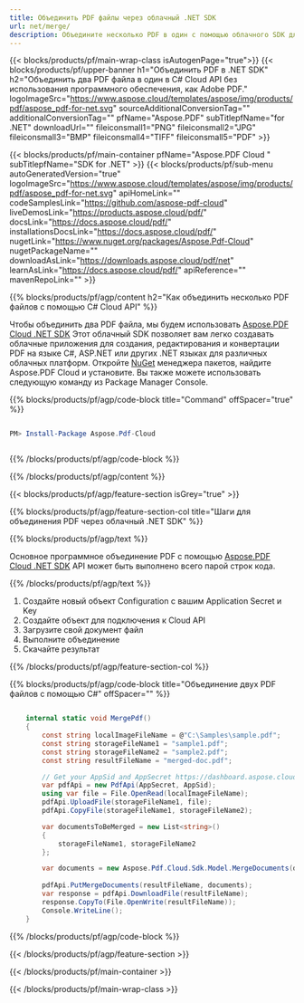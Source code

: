 ```yaml
---
title: Объединить PDF файлы через облачный .NET SDK
url: net/merge/
description: Объедините несколько PDF в один с помощью облачного SDK для .NET Aspose.PDF Cloud. Комбинируйте документы безупречно через REST API.
---
```


{{< blocks/products/pf/main-wrap-class isAutogenPage="true">}}
{{< blocks/products/pf/upper-banner h1="Объединить PDF в .NET SDK" h2="Объединить два PDF файла в один в C# Cloud API без использования программного обеспечения, как Adobe PDF." logoImageSrc="https://www.aspose.cloud/templates/aspose/img/products/pdf/aspose_pdf-for-net.svg" sourceAdditionalConversionTag="" additionalConversionTag="" pfName="Aspose.PDF" subTitlepfName="for .NET" downloadUrl="" fileiconsmall1="PNG" fileiconsmall2="JPG" fileiconsmall3="BMP" fileiconsmall4="TIFF" fileiconsmall5="PDF" >}}

{{< blocks/products/pf/main-container pfName="Aspose.PDF Cloud " subTitlepfName="SDK for .NET" >}}
{{< blocks/products/pf/sub-menu autoGeneratedVersion="true" logoImageSrc="https://www.aspose.cloud/templates/aspose/img/products/pdf/aspose_pdf-for-net.svg" apiHomeLink="" codeSamplesLink="https://github.com/aspose-pdf-cloud" liveDemosLink="https://products.aspose.cloud/pdf/" docsLink="https://docs.aspose.cloud/pdf/" installationsDocsLink="https://docs.aspose.cloud/pdf/" nugetLink="https://www.nuget.org/packages/Aspose.Pdf-Cloud" nugetPackageName="" downloadAsLink="https://downloads.aspose.cloud/pdf/net" learnAsLink="https://docs.aspose.cloud/pdf/" apiReference="" mavenRepoLink="" >}}

{{% blocks/products/pf/agp/content h2="Как объединить несколько PDF файлов с помощью C# Cloud API" %}}

Чтобы объединить два PDF файла, мы будем использовать
[Aspose.PDF Cloud .NET SDK](https://products.aspose.cloud/pdf/net/)
Этот облачный SDK позволяет вам легко создавать облачные приложения для создания, редактирования и конвертации PDF на языке C#, ASP.NET или других .NET языках для различных облачных платформ. Откройте
[NuGet](https://www.nuget.org/packages/Aspose.Pdf-Cloud)
менеджера пакетов, найдите
Aspose.PDF Cloud
и установите. Вы также можете использовать следующую команду из Package Manager Console.

{{% blocks/products/pf/agp/code-block title="Command" offSpacer="true" %}}

```powershell

PM> Install-Package Aspose.Pdf-Cloud 



```

{{% /blocks/products/pf/agp/code-block %}}

{{% /blocks/products/pf/agp/content %}}

{{< blocks/products/pf/agp/feature-section isGrey="true" >}}

{{% blocks/products/pf/agp/feature-section-col title="Шаги для объединения PDF через облачный .NET SDK" %}}

{{% blocks/products/pf/agp/text %}}

Основное программное объединение PDF с помощью
[Aspose.PDF Cloud .NET SDK](https://products.aspose.cloud/pdf/net/)
API может быть выполнено всего парой строк кода.

{{% /blocks/products/pf/agp/text %}}

1. Создайте новый объект Configuration с вашим Application Secret и Key
1. Создайте объект для подключения к Cloud API
1. Загрузите свой документ файл
1. Выполните объединение
1. Скачайте результат

{{% /blocks/products/pf/agp/feature-section-col %}}

{{% blocks/products/pf/agp/code-block title="Объединение двух PDF файлов с помощью C#" offSpacer="" %}}

```cs

    internal static void MergePdf()
    {
        const string localImageFileName = @"C:\Samples\sample.pdf";
        const string storageFileName1 = "sample1.pdf";
        const string storageFileName2 = "sample2.pdf";
        const string resultFileName = "merged-doc.pdf";

        // Get your AppSid and AppSecret https://dashboard.aspose.cloud (free registration required).
        var pdfApi = new PdfApi(AppSecret, AppSid);
        using var file = File.OpenRead(localImageFileName);
        pdfApi.UploadFile(storageFileName1, file);
        pdfApi.CopyFile(storageFileName1, storageFileName2);

        var documentsToBeMerged = new List<string>()
        {
            storageFileName1, storageFileName2
        };

        var documents = new Aspose.Pdf.Cloud.Sdk.Model.MergeDocuments(documentsToBeMerged);
        
        pdfApi.PutMergeDocuments(resultFileName, documents);
        var response = pdfApi.DownloadFile(resultFileName);
        response.CopyTo(File.OpenWrite(resultFileName));
        Console.WriteLine();
    }
```

{{% /blocks/products/pf/agp/code-block %}}

{{< /blocks/products/pf/agp/feature-section >}}

{{< /blocks/products/pf/main-container >}}

{{< /blocks/products/pf/main-wrap-class >}}
